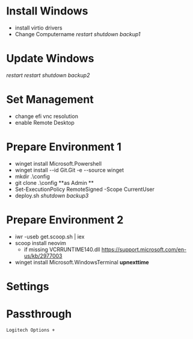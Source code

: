 # Install Windows
 - install virtio drivers
 - Change Computername
*restart*
*shutdown*
*backup1*
# Update Windows
*restart*
*restart*
*shutdown*
*backup2*
# Set Management
 - change efi vnc resolution
 - enable Remote Desktop
# Prepare Environment 1
 - winget install Microsoft.Powershell
 - winget install --id Git.Git -e --source winget
 - mkdir .\config
 - git clone .\config
 **as Admin **
 - Set-ExecutionPolicy RemoteSigned -Scope CurrentUser
 - deploy.sh
*shutdown*
*backup3*
# Prepare Environment 2
 - iwr -useb get.scoop.sh | iex
 - scoop install neovim
    - if missing VCRRUNTIME140.dll https://support.microsoft.com/en-us/kb/2977003
 - winget install Microsoft.WindowsTerminal **upnexttime**

# Settings

# Passthrough
    Logitech Options +
